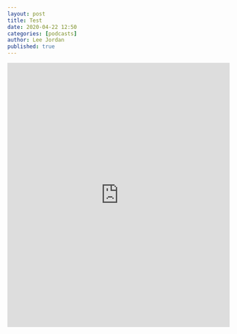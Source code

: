 ```yaml
---
layout: post
title: Test
date: 2020-04-22 12:50
categories: [podcasts]
author: Lee Jordan
published: true
---
```


<iframe width="100%" height="600" scrolling="no" frameborder="no" allow="autoplay" src="https://w.soundcloud.com/player/?url=https%3A//api.soundcloud.com/tracks/292783733&color=%23333333&auto_play=false&hide_related=false&show_comments=true&show_user=true&show_reposts=false&show_teaser=true&visual=true"></iframe>
